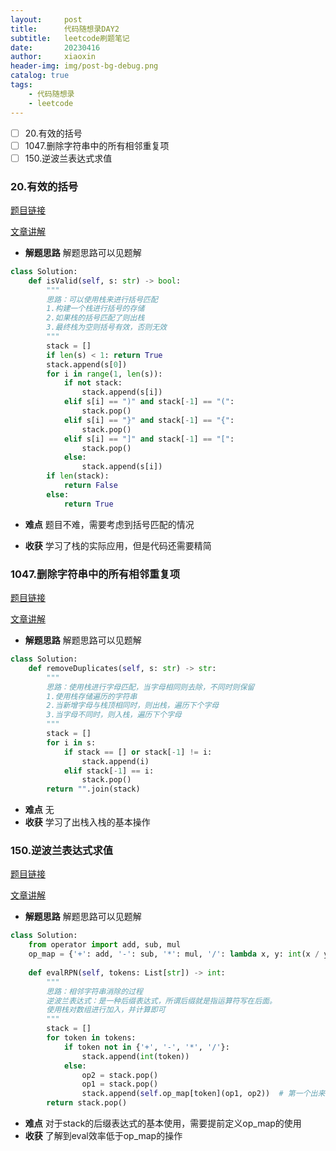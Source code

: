 ```yaml
---
layout:     post
title:      代码随想录DAY2
subtitle:   leetcode刷题笔记
date:       20230416
author:     xiaoxin
header-img: img/post-bg-debug.png
catalog: true
tags:
    - 代码随想录
    - leetcode
---
```


- [ ] 20.有效的括号
- [ ] 1047.删除字符串中的所有相邻重复项
- [ ] 150.逆波兰表达式求值

### 20.有效的括号

[题目链接](https://leetcode.cn/problems/valid-parentheses/)

[文章讲解](https://programmercarl.com/0020.%E6%9C%89%E6%95%88%E7%9A%84%E6%8B%AC%E5%8F%B7.html)

- **解题思路**
	解题思路可以见题解

```python
class Solution:
    def isValid(self, s: str) -> bool:
        """
        思路：可以使用栈来进行括号匹配
        1.构建一个栈进行括号的存储
        2.如果栈的括号匹配了则出栈
        3.最终栈为空则括号有效，否则无效
        """
        stack = []
        if len(s) < 1: return True
        stack.append(s[0])
        for i in range(1, len(s)):
            if not stack:
                stack.append(s[i])
            elif s[i] == ")" and stack[-1] == "(":
                stack.pop()
            elif s[i] == "}" and stack[-1] == "{":
                stack.pop()
            elif s[i] == "]" and stack[-1] == "[":
                stack.pop()
            else:
                stack.append(s[i])
        if len(stack):
            return False
        else:
            return True
```

- **难点**
	题目不难，需要考虑到括号匹配的情况

- **收获**
	学习了栈的实际应用，但是代码还需要精简

### 1047.删除字符串中的所有相邻重复项

[题目链接](https://leetcode.cn/problems/remove-all-adjacent-duplicates-in-string/)

[文章讲解](https://programmercarl.com/1047.%E5%88%A0%E9%99%A4%E5%AD%97%E7%AC%A6%E4%B8%B2%E4%B8%AD%E7%9A%84%E6%89%80%E6%9C%89%E7%9B%B8%E9%82%BB%E9%87%8D%E5%A4%8D%E9%A1%B9.html)

- **解题思路**
	解题思路可以见题解

```python
class Solution:
    def removeDuplicates(self, s: str) -> str:
        """
        思路：使用栈进行字母匹配，当字母相同则去除，不同时则保留
        1.使用栈存储遍历的字符串
        2.当新增字母与栈顶相同时，则出栈，遍历下个字母
        3.当字母不同时，则入栈，遍历下个字母
        """
        stack = []
        for i in s:
            if stack == [] or stack[-1] != i:
                stack.append(i)
            elif stack[-1] == i:
                stack.pop()
        return "".join(stack)
```

- **难点**
	无
- **收获**
	学习了出栈入栈的基本操作

### 150.逆波兰表达式求值

[题目链接](https://leetcode.cn/problems/evaluate-reverse-polish-notation/)

[文章讲解](https://programmercarl.com/0150.%E9%80%86%E6%B3%A2%E5%85%B0%E8%A1%A8%E8%BE%BE%E5%BC%8F%E6%B1%82%E5%80%BC.html)

- **解题思路**
	解题思路可以见题解

```python
class Solution:
    from operator import add, sub, mul
    op_map = {'+': add, '-': sub, '*': mul, '/': lambda x, y: int(x / y)}
    
    def evalRPN(self, tokens: List[str]) -> int:
        """
        思路：相邻字符串消除的过程
        逆波兰表达式：是一种后缀表达式，所谓后缀就是指运算符写在后面。
        使用栈对数组进行加入，并计算即可
        """
        stack = []
        for token in tokens:
            if token not in {'+', '-', '*', '/'}:
                stack.append(int(token))
            else:
                op2 = stack.pop()
                op1 = stack.pop()
                stack.append(self.op_map[token](op1, op2))  # 第一个出来的在运算符后面
        return stack.pop()
```

- **难点**
	对于stack的后缀表达式的基本使用，需要提前定义op_map的使用
- **收获**
	了解到eval效率低于op_map的操作


